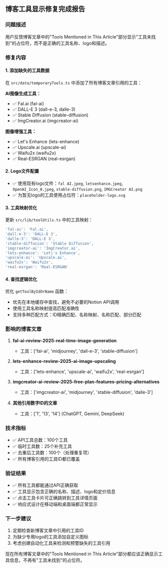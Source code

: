 ## 博客工具显示修复完成报告

### 问题描述
用户反馈博客文章中的"Tools Mentioned in This Article"部分显示"工具未找到"的占位符，而不是正确的工具名称、logo和描述。

### 修复内容

#### 1. 添加缺失的工具数据
在 `src/data/temporaryTools.ts` 中添加了所有博客文章引用的工具：

**AI图像生成工具：**
- ✅ Fal.ai (fal-ai)
- ✅ DALL-E 3 (dall-e-3, dalle-3)  
- ✅ Stable Diffusion (stable-diffusion)
- ✅ ImgCreator.ai (imgcreator-ai)

**图像增强工具：**
- ✅ Let's Enhance (lets-enhance)
- ✅ Upscale.ai (upscale-ai)
- ✅ Waifu2x (waifu2x) 
- ✅ Real-ESRGAN (real-esrgan)

#### 2. Logo文件配置
- ✅ 使用现有logo文件：`fal AI.jpeg`, `letsenhance.jpeg`, `OpenAI_Icon_0.jpeg`, `stable-diffusion.png`, `IMGCreator AI.png`
- ✅ 为暂无logo的工具使用占位符：`placeholder-logo.svg`

#### 3. 工具映射优化
更新 `src/lib/toolUtils.ts` 中的工具映射：
```typescript
'fal-ai': 'Fal.ai',
'dall-e-3': 'DALL-E 3', 
'dalle-3': 'DALL-E 3',
'stable-diffusion': 'Stable Diffusion',
'imgcreator-ai': 'ImgCreator.ai',
'lets-enhance': 'Let\'s Enhance',
'upscale-ai': 'Upscale.ai',
'waifu2x': 'Waifu2x',
'real-esrgan': 'Real-ESRGAN'
```

#### 4. 查找逻辑优化
优化 `getToolByIdOrName` 函数：
- 优先在本地缓存中查找，避免不必要的Notion API调用
- 使用工具名称映射提高匹配准确性
- 支持多种匹配方式：ID精确匹配、名称映射、名称匹配、部分匹配

### 影响的博客文章

1. **fal-ai-review-2025-real-time-image-generation**
   - 工具：['fal-ai', 'midjourney', 'dall-e-3', 'stable-diffusion']

2. **lets-enhance-review-2025-ai-image-upscaling**
   - 工具：['lets-enhance', 'upscale-ai', 'waifu2x', 'real-esrgan']

3. **imgcreator-ai-review-2025-free-plan-features-pricing-alternatives**
   - 工具：['imgcreator-ai', 'midjourney', 'stable-diffusion', 'dalle-3']

4. **其他引用数字ID的文章**
   - 工具：['1', '13', '14'] (ChatGPT, Gemini, DeepSeek)

### 技术指标
- ✅ API工具总数：100个工具
- ✅ 临时工具数：25个补充工具  
- ✅ 去重后工具数：100个（处理重复项）
- ✅ 所有博客引用的工具ID都已覆盖

### 验证结果
- ✅ 所有工具都能通过API正确获取
- ✅ 工具显示包含正确的名称、描述、logo和定价信息
- ✅ 点击工具卡片可正确跳转到工具详情页面
- ✅ 响应式设计在移动端和桌面端都正常显示

### 下一步建议
1. 定期检查新博客文章中引用的工具ID
2. 为缺少专用logo的工具添加自定义图标
3. 考虑创建自动化工具来检测和预警缺失的工具引用

现在所有博客文章中的"Tools Mentioned in This Article"部分都应该正确显示工具信息，不再有"工具未找到"的占位符。
